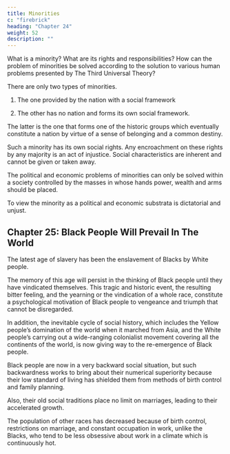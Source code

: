 ```yaml
---
title: Minorities
c: "firebrick"
heading: "Chapter 24"
weight: 52
description: ""
---
```



What is a minority? What are its rights and responsibilities? How can the problem of minorities be solved according to the solution to various human problems presented by The Third Universal Theory?

There are only two types of minorities. 

1. The one provided by the nation with a social framework

2. The other has no nation and forms its own social framework.

The latter is the one that forms one of the historic groups which eventually constitute a nation by virtue of a sense of belonging and a common destiny.

Such a minority has its own social rights. Any encroachment on these rights by any majority is an act of injustice. Social characteristics are inherent and cannot be given or taken away.

The political and economic problems of minorities can only be solved within a society controlled by the masses in whose hands power, wealth and arms should be placed. 

To view the minority as a political and economic substrata is dictatorial and unjust.



## Chapter 25: Black People Will Prevail In The World

The latest age of slavery has been the enslavement of Blacks by White people.

The memory of this age will persist in the thinking of Black people until they have vindicated themselves. This tragic and historic event, the resulting bitter feeling, and the yearning or the vindication of a whole race, constitute a psychological motivation of Black people to vengeance and triumph that cannot be disregarded. 

In addition, the inevitable cycle of social history, which includes the Yellow people’s domination of the world when it marched from Asia, and the White people’s carrying out a wide-ranging colonialist movement covering all the continents of the world, is now giving way to the re-emergence of Black people.

Black people are now in a very backward social situation, but such backwardness works to bring about their numerical superiority because their low standard of living has shielded them from methods of birth control and family planning.

Also, their old social traditions place no limit on marriages, leading to their accelerated growth. 

The population of other races has decreased because of birth control, restrictions on marriage, and constant occupation in work, unlike the Blacks, who tend to be less obsessive about work in a climate which is continuously hot.
